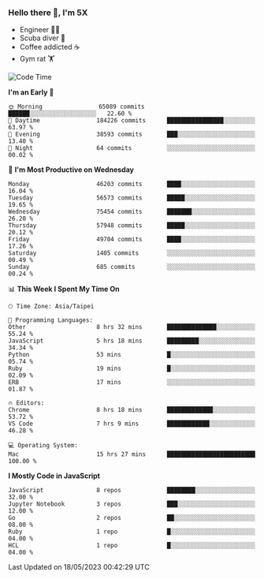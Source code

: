 ### Hello there 👋, I'm 5X

* Engineer 👨‍💻
* Scuba diver 🤿
* Coffee addicted ☕️
* Gym rat 🏋️

<!--START_SECTION:waka-->
![Code Time](http://img.shields.io/badge/Code%20Time-165%20hrs%206%20mins-blue)

**I'm an Early 🐤** 

```text
🌞 Morning                65089 commits       ██████░░░░░░░░░░░░░░░░░░░   22.60 % 
🌆 Daytime                184226 commits      ████████████████░░░░░░░░░   63.97 % 
🌃 Evening                38593 commits       ███░░░░░░░░░░░░░░░░░░░░░░   13.40 % 
🌙 Night                  64 commits          ░░░░░░░░░░░░░░░░░░░░░░░░░   00.02 % 
```
📅 **I'm Most Productive on Wednesday** 

```text
Monday                   46203 commits       ████░░░░░░░░░░░░░░░░░░░░░   16.04 % 
Tuesday                  56573 commits       █████░░░░░░░░░░░░░░░░░░░░   19.65 % 
Wednesday                75454 commits       ███████░░░░░░░░░░░░░░░░░░   26.20 % 
Thursday                 57948 commits       █████░░░░░░░░░░░░░░░░░░░░   20.12 % 
Friday                   49704 commits       ████░░░░░░░░░░░░░░░░░░░░░   17.26 % 
Saturday                 1405 commits        ░░░░░░░░░░░░░░░░░░░░░░░░░   00.49 % 
Sunday                   685 commits         ░░░░░░░░░░░░░░░░░░░░░░░░░   00.24 % 
```


📊 **This Week I Spent My Time On** 

```text
🕑︎ Time Zone: Asia/Taipei

💬 Programming Languages: 
Other                    8 hrs 32 mins       ██████████████░░░░░░░░░░░   55.24 % 
JavaScript               5 hrs 18 mins       █████████░░░░░░░░░░░░░░░░   34.34 % 
Python                   53 mins             █░░░░░░░░░░░░░░░░░░░░░░░░   05.74 % 
Ruby                     19 mins             █░░░░░░░░░░░░░░░░░░░░░░░░   02.09 % 
ERB                      17 mins             ░░░░░░░░░░░░░░░░░░░░░░░░░   01.87 % 

🔥 Editors: 
Chrome                   8 hrs 18 mins       █████████████░░░░░░░░░░░░   53.72 % 
VS Code                  7 hrs 9 mins        ████████████░░░░░░░░░░░░░   46.28 % 

💻 Operating System: 
Mac                      15 hrs 27 mins      █████████████████████████   100.00 % 
```

**I Mostly Code in JavaScript** 

```text
JavaScript               8 repos             ████████░░░░░░░░░░░░░░░░░   32.00 % 
Jupyter Notebook         3 repos             ███░░░░░░░░░░░░░░░░░░░░░░   12.00 % 
Go                       2 repos             ██░░░░░░░░░░░░░░░░░░░░░░░   08.00 % 
Ruby                     1 repo              █░░░░░░░░░░░░░░░░░░░░░░░░   04.00 % 
HCL                      1 repo              █░░░░░░░░░░░░░░░░░░░░░░░░   04.00 % 
```




 Last Updated on 18/05/2023 00:42:29 UTC
<!--END_SECTION:waka-->
